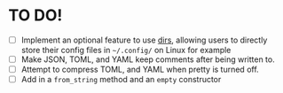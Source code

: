# TO DO!

- [ ] Implement an optional feature to use [dirs](https://lib.rs/crates/dirs), allowing users to directly store their config files in `~/.config/` on Linux for example
- [ ] Make JSON, TOML, and YAML keep comments after being written to.
- [ ] Attempt to compress TOML, and YAML when pretty is turned off.
- [ ] Add in a `from_string` method and an `empty` constructor
